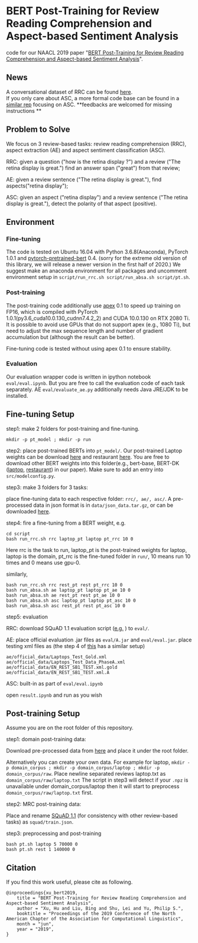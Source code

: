 # BERT Post-Training for Review Reading Comprehension and Aspect-based Sentiment Analysis
code for our NAACL 2019 paper "[BERT Post-Training for Review Reading Comprehension and Aspect-based Sentiment Analysis](https://www.aclweb.org/anthology/N19-1242.pdf)".

## News
A conversational dataset of RRC can be found [here](https://github.com/howardhsu/RCRC).  
If you only care about ASC, a more formal code base can be found in a [similar rep](https://github.com/howardhsu/ASC_failure) focusing on ASC.
**feedbacks are welcomed for missing instructions **

## Problem to Solve
We focus on 3 review-based tasks: review reading comprehension (RRC), aspect extraction (AE) and aspect sentiment classification (ASC).

RRC: given a question ("how is the retina display ?") and a review ("The retina display is great.") find an answer span ("great") from that review;

AE: given a review sentence ("The retina display is great."), find aspects("retina display");

ASC: given an aspect ("retina display") and a review sentence ("The retina display is great."), detect the polarity of that aspect (positive).

## Environment

### Fine-tuning
The code is tested on Ubuntu 16.04 with Python 3.6.8(Anaconda), PyTorch 1.0.1 and [pytorch-pretrained-bert](https://github.com/huggingface/pytorch-pretrained-BERT) 0.4. (sorry for the extreme old version of this library, we will release a newer version in the first half of 2020.)
We suggest make an anaconda environment for all packages and uncomment environment setup in ```script/run_rrc.sh script/run_absa.sh script/pt.sh```.

### Post-training
The post-training code additionally use [apex](https://github.com/NVIDIA/apex) 0.1 to speed up training on FP16, which is compiled with PyTorch 1.0.1(py3.6_cuda10.0.130_cudnn7.4.2_2) and CUDA 10.0.130 on RTX 2080 Ti. It is possible to avoid use GPUs that do not support apex (e.g., 1080 Ti), but need to adjust the max sequence length and number of gradient accumulation but (although the result can be better). 

Fine-tuning code is tested without using apex 0.1 to ensure stability.

### Evaluation
Our evaluation wrapper code is written in ipython notebook ```eval/eval.ipynb```. 
But you are free to call the evaluation code of each task separately.
AE ```eval/evaluate_ae.py``` additionally needs Java JRE/JDK to be installed.

## Fine-tuning Setup

step1: make 2 folders for post-training and fine-tuning.
```
mkdir -p pt_model ; mkdir -p run
```
step2: place post-trained BERTs into ```pt_model/```. Our post-trained Laptop weights can be download [here](https://drive.google.com/file/d/1io-_zVW3sE6AbKgHZND4Snwh-wi32L4K/view?usp=sharing) and restaurant [here](https://drive.google.com/file/d/1TYk7zOoVEO8Isa6iP0cNtdDFAUlpnTyz/view?usp=sharing). You are free to download other BERT weights into this folder(e.g., bert-base, BERT-DK ([laptop](https://drive.google.com/file/d/1TRjvi9g3ex7FrS2ospUQvF58b11z0sw7/view?usp=sharing), [restaurant](https://drive.google.com/file/d/1nS8FsHB2d-s-ue5sDaWMnc5s2U1FlcMT/view?usp=sharing)) in our paper). Make sure to add an entry into ```src/modelconfig.py```.

step3: make 3 folders for 3 tasks: 

place fine-tuning data to each respective folder: ```rrc/, ae/, asc/```. A pre-processed data in json format is in `data/json_data.tar.gz`, or can be downloaded [here](https://drive.google.com/file/d/1NGH5bqzEx6aDlYJ7O3hepZF4i_p4iMR8/view?usp=sharing).

step4: fire a fine-tuning from a BERT weight, e.g.
```
cd script
bash run_rrc.sh rrc laptop_pt laptop pt_rrc 10 0
```
Here rrc is the task to run, laptop_pt is the post-trained weights for laptop, laptop is the domain, pt_rrc is the fine-tuned folder in ```run/```, 10 means run 10 times and 0 means use gpu-0.

similarly,
```
bash run_rrc.sh rrc rest_pt rest pt_rrc 10 0
bash run_absa.sh ae laptop_pt laptop pt_ae 10 0
bash run_absa.sh ae rest_pt rest pt_ae 10 0
bash run_absa.sh asc laptop_pt laptop pt_asc 10 0
bash run_absa.sh asc rest_pt rest pt_asc 10 0
```
step5: evaluation

RRC: download SQuAD 1.1 evaluation script ([e.g.](https://github.com/allenai/bi-att-flow/blob/master/squad/evaluate-v1.1.py) ) to ```eval/```.

AE: place official evaluation .jar files as ```eval/A.jar``` and ```eval/eval.jar```.
place testing xml files as (the step 4 of [this](https://github.com/howardhsu/DE-CNN) has a similar setup)
```
ae/official_data/Laptops_Test_Gold.xml
ae/official_data/Laptops_Test_Data_PhaseA.xml
ae/official_data/EN_REST_SB1_TEST.xml.gold
ae/official_data/EN_REST_SB1_TEST.xml.A
```
ASC: built-in as part of ```eval/eval.ipynb```

open ```result.ipynb``` and run as you wish

## Post-training Setup

Assume you are on the root folder of this repository.

step1: domain post-training data:

Download pre-processed data from [here](https://drive.google.com/file/d/1s_-OFh7qBWmzA9ths3mf7IYN1P2WrXMo/view?usp=sharing) and place it under the root folder.

Alternatively you can create your own data. For example for laptop, ```mkdir -p domain_corpus ; mkdir -p domain_corpus/laptop ; mkdir -p domain_corpus/raw```. Place newline separated reviews laptop.txt as ```domain_corpus/raw/laptop.txt```
The script in step3 will detect if your ```.npz``` is unavailable under domain_corpus/laptop then it will start to preprocess ```domain_corpus/raw/laptop.txt``` first.

step2: MRC post-training data:

Place and rename [SQuAD 1.1](https://rajpurkar.github.io/SQuAD-explorer/dataset/train-v1.1.json) (for consistency with other review-based tasks) as ```squad/train.json```.

step3: preprocessing and post-training

```
bash pt.sh laptop 5 70000 0
bash pt.sh rest 1 140000 0
```


## Citation
If you find this work useful, please cite as following.
```
@inproceedings{xu_bert2019,
    title = "BERT Post-Training for Review Reading Comprehension and Aspect-based Sentiment Analysis",
    author = "Xu, Hu and Liu, Bing and Shu, Lei and Yu, Philip S.",
    booktitle = "Proceedings of the 2019 Conference of the North American Chapter of the Association for Computational Linguistics",
    month = "jun",
    year = "2019",
}
```
